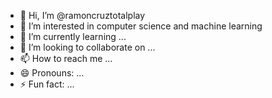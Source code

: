 - 👋 Hi, I’m @ramoncruztotalplay
- 👀 I’m interested in computer science and machine learning
- 🌱 I’m currently learning ...
- 💞️ I’m looking to collaborate on ...
- 📫 How to reach me ...
- 😄 Pronouns: ...
- ⚡ Fun fact: ...

<!---
ramoncruztotalplay/ramoncruztotalplay is a ✨ special ✨ repository because its `README.md` (this file) appears on your GitHub profile.
You can click the Preview link to take a look at your changes.
--->

